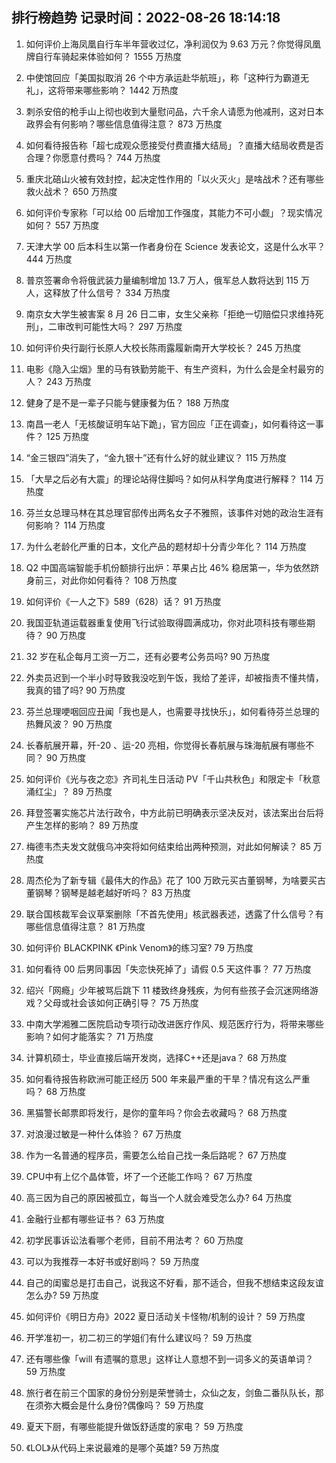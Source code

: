 
## 排行榜趋势 记录时间：2022-08-26 18:14:18
  
  1. 如何评价上海凤凰自行车半年营收过亿，净利润仅为 9.63 万元？你觉得凤凰牌自行车骑起来体验如何？ 1555 万热度
    
  2. 中使馆回应「美国拟取消 26 个中方承运赴华航班」，称「这种行为霸道无礼」，这将带来哪些影响？ 1442 万热度
    
  3. 刺杀安倍的枪手山上彻也收到大量慰问品，六千余人请愿为他减刑，这对日本政界会有何影响？哪些信息值得注意？ 873 万热度
    
  4. 如何看待报告称「超七成观众愿接受付费直播大结局」？直播大结局收费是否合理？你愿意付费吗？ 744 万热度
    
  5. 重庆北碚山火被有效封控，起决定性作用的「以火灭火」是啥战术？还有哪些救火战术？ 650 万热度
    
  6. 如何评价专家称「可以给 00 后增加工作强度，其能力不可小觑」？现实情况如何？ 557 万热度
    
  7. 天津大学 00 后本科生以第一作者身份在 Science 发表论文，这是什么水平？ 444 万热度
    
  8. 普京签署命令将俄武装力量编制增加 13.7 万人，俄军总人数将达到 115 万人，这释放了什么信号？ 334 万热度
    
  9. 南京女大学生被害案 8 月 26 日二审，女生父亲称「拒绝一切赔偿只求维持死刑」，二审改判可能性大吗？ 297 万热度
    
  10. 如何评价央行副行长原人大校长陈雨露履新南开大学校长？ 245 万热度
    
  11. 电影《隐入尘烟》里的马有铁勤劳能干、有生产资料，为什么会是全村最穷的人？ 243 万热度
    
  12. 健身了是不是一辈子只能与健康餐为伍？ 188 万热度
    
  13. 南昌一老人「无核酸证明车站下跪」，官方回应「正在调查」，如何看待这一事件？ 125 万热度
    
  14. “金三银四”消失了，“金九银十”还有什么好的就业建议？ 115 万热度
    
  15. 「大旱之后必有大震」的理论站得住脚吗？如何从科学角度进行解释？ 114 万热度
    
  16. 芬兰女总理马林在其总理官邸传出两名女子不雅照，该事件对她的政治生涯有何影响？ 114 万热度
    
  17. 为什么老龄化严重的日本，文化产品的题材却十分青少年化？ 114 万热度
    
  18. Q2 中国高端智能手机份额排行出炉：苹果占比 46% 稳居第一，华为依然跻身前三，对此你如何看待？ 108 万热度
    
  19. 如何评价《一人之下》589（628）话？ 91 万热度
    
  20. 我国亚轨道运载器重复使用飞行试验取得圆满成功，你对此项科技有哪些期待？ 90 万热度
    
  21. 32 岁在私企每月工资一万二，还有必要考公务员吗? 90 万热度
    
  22. 外卖员迟到一个半小时导致我没吃到午饭，我给了差评，却被指责不懂共情，我真的错了吗? 90 万热度
    
  23. 芬兰总理哽咽回应丑闻「我也是人，也需要寻找快乐」，如何看待芬兰总理的热舞风波？ 90 万热度
    
  24. 长春航展开幕，歼-20 、运-20 亮相，你觉得长春航展与珠海航展有哪些不同？ 90 万热度
    
  25. 如何评价《光与夜之恋》齐司礼生日活动 PV「千山共秋色」和限定卡「秋意涌红尘」？ 89 万热度
    
  26. 拜登签署实施芯片法行政令，中方此前已明确表示坚决反对，该法案出台后将产生怎样的影响？ 89 万热度
    
  27. 梅德韦杰夫发文就俄乌冲突将如何结束给出两种预测，对此如何解读？ 85 万热度
    
  28. 周杰伦为了新专辑《最伟大的作品》花了 100 万欧元买古董钢琴，为啥要买古董钢琴？钢琴是越老越好听吗？ 83 万热度
    
  29. 联合国核裁军会议草案删除「不首先使用」核武器表述，透露了什么信号？有哪些信息值得注意？ 81 万热度
    
  30. 如何评价 BLACKPINK 《Pink Venom》的练习室? 79 万热度
    
  31. 如何看待 00 后男同事因「失恋快死掉了」请假 0.5 天这件事？ 77 万热度
    
  32. 绍兴「网瘾」少年被骂后跳下 11 楼致终身残疾，为何有些孩子会沉迷网络游戏？父母或社会该如何正确引导？ 75 万热度
    
  33. 中南大学湘雅二医院启动专项行动改进医疗作风、规范医疗行为，将带来哪些影响？如何才能落实？ 71 万热度
    
  34. 计算机硕士，毕业直接后端开发岗，选择C++还是java？ 68 万热度
    
  35. 如何看待报告称欧洲可能正经历 500 年来最严重的干旱？情况有这么严重吗？ 68 万热度
    
  36. 黑猫警长邮票即将发行，是你的童年吗？你会去收藏吗？ 68 万热度
    
  37. 对浪漫过敏是一种什么体验？ 67 万热度
    
  38. 作为一名普通的程序员，需要怎么给自己找一条后路呢？ 67 万热度
    
  39. CPU中有上亿个晶体管，坏了一个还能工作吗？ 67 万热度
    
  40. 高三因为自己的原因被孤立，每当一个人就会难受怎么办? 64 万热度
    
  41. 金融行业都有哪些证书？ 63 万热度
    
  42. 初学民事诉讼法看哪个老师，目前不用法考？ 60 万热度
    
  43. 可以为我推荐一本好书或好剧吗？ 59 万热度
    
  44. 自己的闺蜜总是打击自己，说我这不好看，那不适合，但我不想结束这段友谊怎么办? 59 万热度
    
  45. 如何评价《明日方舟》2022 夏日活动关卡怪物/机制的设计？ 59 万热度
    
  46. 开学准初一，初二初三的学姐们有什么建议吗？ 59 万热度
    
  47. 还有哪些像「will 有遗嘱的意思」这样让人意想不到一词多义的英语单词？ 59 万热度
    
  48. 旅行者在前三个国家的身份分别是荣誉骑士，众仙之友，剑鱼二番队队长，那在须弥大概会是什么身份?偶像吗？ 59 万热度
    
  49. 夏天下厨，有哪些能提升做饭舒适度的家电？ 59 万热度
    
  50. 《LOL》从代码上来说最难的是哪个英雄? 59 万热度
    